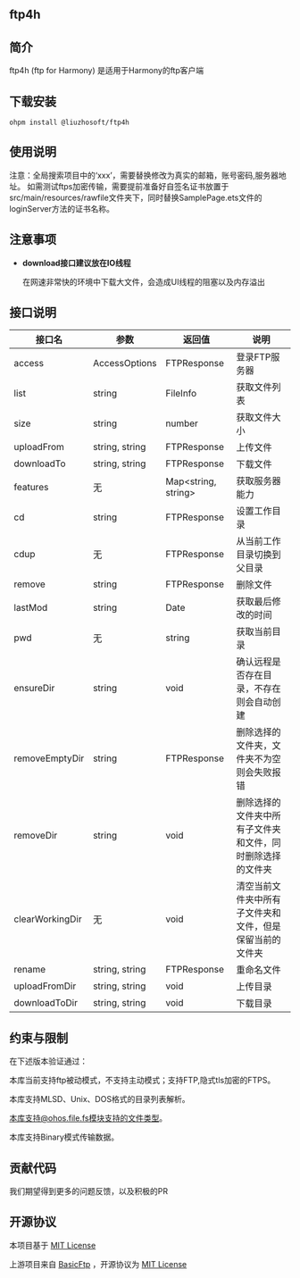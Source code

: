 ## ftp4h

## 简介

ftp4h (ftp for Harmony) 是适用于Harmony的ftp客户端

## 下载安装

```shell
ohpm install @liuzhosoft/ftp4h
```

## 使用说明

注意：全局搜索项目中的‘xxx’，需要替换修改为真实的邮箱，账号密码,服务器地址。
如需测试ftps加密传输，需要提前准备好自签名证书放置于src/main/resources/rawfile文件夹下，同时替换SamplePage.ets文件的loginServer方法的证书名称。

## 注意事项

- **download接口建议放在IO线程**

  在网速非常快的环境中下载大文件，会造成UI线程的阻塞以及内存溢出

## 接口说明

| 接口名             | 参数             | 返回值                 | 说明                            |
|-----------------|----------------|---------------------|-------------------------------|
| access          | AccessOptions  | FTPResponse         | 登录FTP服务器                      |
| list            | string         | FileInfo            | 获取文件列表                        |
| size            | string         | number              | 获取文件大小                        |
| uploadFrom      | string, string | FTPResponse         | 上传文件                          |
| downloadTo      | string, string | FTPResponse         | 下载文件                          |
| features        | 无              | Map<string, string> | 获取服务器能力                       |
| cd              | string         | FTPResponse         | 设置工作目录                        |
| cdup            | 无              | FTPResponse         | 从当前工作目录切换到父目录                 |
| remove          | string         | FTPResponse         | 删除文件                          |
| lastMod         | string         | Date                | 获取最后修改的时间                     |
| pwd             | 无              | string              | 获取当前目录                        |
| ensureDir       | string         | void                | 确认远程是否存在目录，不存在则会自动创建          |
| removeEmptyDir  | string         | FTPResponse         | 删除选择的文件夹，文件夹不为空则会失败报错         |
| removeDir       | string         | void                | 删除选择的文件夹中所有子文件夹和文件，同时删除选择的文件夹 |
| clearWorkingDir | 无              | void                | 清空当前文件夹中所有子文件夹和文件，但是保留当前的文件夹  |
| rename          | string, string | FTPResponse         | 重命名文件                         |
| uploadFromDir   | string, string | void                | 上传目录                          |
| downloadToDir   | string, string | void                | 下载目录                          |

## 约束与限制

在下述版本验证通过：

本库当前支持ftp被动模式，不支持主动模式；支持FTP,隐式tls加密的FTPS。

本库支持MLSD、Unix、DOS格式的目录列表解析。

本库支持@ohos.file.fs模块支持的文件类型。

本库支持Binary模式传输数据。

## 贡献代码

我们期望得到更多的问题反馈，以及积极的PR

## 开源协议

本项目基于 [MIT License](./LICENSE)

上游项目来自 [BasicFtp](https://gitee.com/openharmony-tpc/openharmony_tpc_samples/tree/master/BasicFtp)
，开源协议为 [MIT License](https://gitee.com/openharmony-tpc/openharmony_tpc_samples/blob/master/BasicFtp/LICENSE)